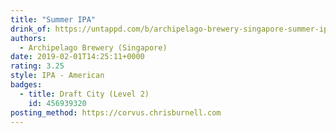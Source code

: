 ```yaml
---
title: "Summer IPA"
drink_of: https://untappd.com/b/archipelago-brewery-singapore-summer-ipa/6575
authors:
  - Archipelago Brewery (Singapore)
date: 2019-02-01T14:25:11+0000
rating: 3.25
style: IPA - American
badges:
  - title: Draft City (Level 2)
    id: 456939320
posting_method: https://corvus.chrisburnell.com
---
```

